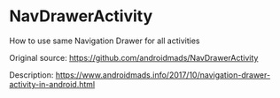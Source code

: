 # NavDrawerActivity
How to use same Navigation Drawer for all activities

Original source: https://github.com/androidmads/NavDrawerActivity

Description: https://www.androidmads.info/2017/10/navigation-drawer-activity-in-android.html

